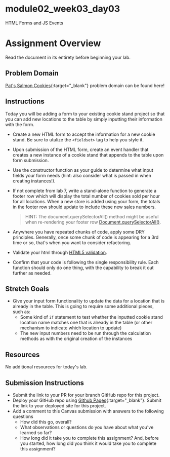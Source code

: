 # module02_week03_day03
HTML Forms and JS Events

# Assignment Overview

Read the document in its entirety before beginning your lab.

## Problem Domain

[Pat's Salmon Cookies](https://codefellows.github.io/code-201-guide/curriculum/class-06/lab/){:target="_blank"} problem domain can be found here!

## Instructions

Today you will be adding a form to your existing cookie stand project so that you can add new locations to the table by simply inputting their information with the form.

- Create a new HTML form to accept the information for a new cookie stand. Be sure to utulize the `<fieldset>` tag to help you style it.

- Upon submission of the HTML form, create an event handler that creates a new instance of a cookie stand that appends to the table upon form submission.

- Use the constructor function as your guide to determine what input fields your form needs (hint: also consider what is passed in when creating instances!).

- If not complete from lab 7, write a stand-alone function to generate a footer row which will display the total number of cookies sold per hour for all locations. When a new store is added using your form, the totals in the footer row should update to include these new sales numbers.
    > HINT: The document.querySelectorAll() method might be useful when re-rendering your footer row [Document.querySelectorAll()](https://developer.mozilla.org/en-US/docs/Web/API/Document/querySelectorAll).

- Anywhere you have repeated chunks of code, apply some DRY principles. Generally, once some chunk of code is appearing for a 3rd time or so, that's when you want to consider refactoring.

- Validate your html through [HTML5 validation](https://developer.mozilla.org/en-US/docs/Learn/HTML/Forms/Form_validation).

- Confirm that your code is following the single responsibility rule. Each function should only do one thing, with the capability to break it out further as needed.

## Stretch Goals

- Give your input form functionality to update the data for a location that is already in the table. This is going to require some additional pieces, such as:
  - Some kind of `if` statement to test whether the inputted cookie stand location name matches one that is already in the table (or other mechanism to indicate which location to update)
  - The new input numbers need to be run through the calculation methods as with the original creation of the instances

## Resources

No additional resources for today's lab.

## Submission Instructions

- Submit the link to your PR for your branch  GitHub repo for this project.
- Deploy your GitHub repo using [Github Pages](https://docs.github.com/en/pages/getting-started-with-github-pages/creating-a-github-pages-site#creating-your-site){:target="_blank"}. Submit the link to your deployed site for this project.
- Add a comment to this Canvas submission with answers to the following questions
  - How did this go, overall?
  - What observations or questions do you have about what you've learned so far?
  - How long did it take you to complete this assignment? And, before you started, how long did you think it would take you to complete this assignment?
